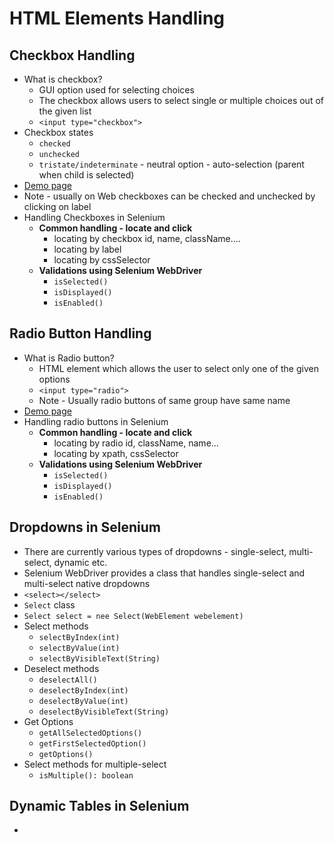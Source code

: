 # HTML Elements Handling

## Checkbox Handling

* What is checkbox?
  * GUI option used for selecting choices
  * The checkbox allows users to select single or multiple choices out of the given list
  * `<input type="checkbox">`
* Checkbox states
  * `checked`
  * `unchecked`
  * `tristate/indeterminate` - neutral option - auto-selection (parent when child is selected)
* [Demo page](https://demoqa.com/automation-practice-form)
* Note - usually on Web checkboxes can be checked and unchecked by clicking on label
* Handling Checkboxes in Selenium
  * **Common handling - locate and click**
    * locating by checkbox id, name, className....
    * locating by label
    * locating by cssSelector
  * **Validations using Selenium WebDriver**
    * `isSelected()`
    * `isDisplayed()`
    * `isEnabled()`

## Radio Button Handling

* What is Radio button?
  * HTML element which allows the user to select only one of the given options
  * `<input type="radio">`
  * Note - Usually radio buttons of same group have same name
* [Demo page](https://demoqa.com/radio-button)
* Handling radio buttons in Selenium
  * **Common handling - locate and click**
    * locating by radio id, className, name...
    * locating by xpath, cssSelector
  * **Validations using Selenium WebDriver**
    * `isSelected()`
    * `isDisplayed()`
    * `isEnabled()`

## Dropdowns in Selenium

* There are currently various types of dropdowns - single-select, multi-select, dynamic etc. 
* Selenium WebDriver provides a class that handles single-select and multi-select native dropdowns
* `<select></select>`
* `Select` class
* `Select select = nee Select(WebElement webelement)`
* Select methods
  * `selectByIndex(int)`
  * `selectByValue(int)`
  * `selectByVisibleText(String)`
* Deselect methods
  * `deselectAll()`
  * `deselectByIndex(int)`
  * `deselectByValue(int)`
  * `deselectByVisibleText(String)`
* Get Options
  * `getAllSelectedOptions()`
  * `getFirstSelectedOption()`
  * `getOptions()`
* Select methods for multiple-select
  * `isMultiple(): boolean`

## Dynamic Tables in Selenium

* 